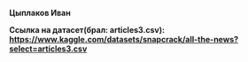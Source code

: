 **Цыплаков Иван**

**Ссылка на датасет(брал: articles3.csv): https://www.kaggle.com/datasets/snapcrack/all-the-news?select=articles3.csv**
